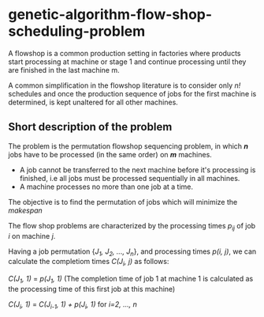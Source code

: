# genetic-algorithm-flow-shop-scheduling-problem

A flowshop is a common production setting in factories where products start processing at machine or stage 1 and continue processing until they are finished in the last machine m. 

A common simplification in the flowshop literature is to consider only *n!* schedules and once the production sequence of jobs for the first machine is determined, is kept unaltered for all other machines.

## Short description of the problem
The problem is the permutation flowshop sequencing problem, in which ***n*** jobs have to be processed (in the same order) on ***m*** machines.
- A job cannot be transferred to the next machine before it's processing is finished, i.e all jobs must be processed sequentially in all machines.
- A machine processes no more than one job at a time.

The objective is to find the permutation of jobs which will minimize the *makespan*

The flow shop problems are characterized by the processing times *p<sub>ij</sub>* of job *i* on machine *j*.

Having a job permutation {*J<sub>1</sub>, J<sub>2</sub>, ..., J<sub>n</sub>*}, and processing times *p(i, j)*, we can calculate the completiom times *C(J<sub>i</sub>, j)* as follows:

*C(J<sub>1</sub>, 1)* = *p(J<sub>1</sub>, 1)*  (The completion time of job 1 at machine 1 is calculated as the processing time of this first job at this machine)

*C(J<sub>i</sub>, 1)* = *C(J<sub>i-1</sub>, 1) + p(J<sub>i</sub>, 1)* for *i=2, ..., n*

